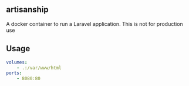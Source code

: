 ## artisanship

A docker container to run a Laravel application. This is not for production use

## Usage

```yaml
volumes:
    - .:/var/www/html
ports:
    - 8080:80
```
